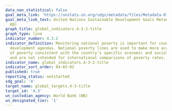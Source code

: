 ```yaml
---
data_non_statistical: false
goal_meta_link: 'https://unstats.un.org/sdgs/metadata/files/Metadata-01-02-01.pdf '
goal_meta_link_text: United Nations Sustainable Development Goals Metadata (PDF 98.2
  KB)
graph_title: global_indicators.4-3-2-title
graph_type: line
indicator_number: 4.3.2
indicator_definition: Monitoring national poverty is important for country-specific
  development agendas. National poverty lines are used to make more accurate estimates
  of poverty consistent with the country’s specific economic and social circumstances,
  and are not intended for international comparisons of poverty rates.
indicator_name: global_indicators.4-3-2-title
indicator_sort_order: 04-03-02
published: true
reporting_status: notstarted
sdg_goal: '4'
target_name: global_targets.4-3-title
target_id: '4.3'
un_custodian_agency: World Bank (WB)
un_designated_tier: '1'
---
```

